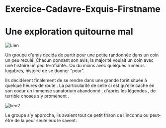 # Exercice-Cadavre-Exquis-Firstname
# Une exploration quitourne mal
![Lien](https://m.media-amazon.com/images/I/31ZMME7yBQL._AC_.jpg)

Un groupe d'amis décida de partir pour une petite randonnée dans un coin un peu reculé. Chacun donnant son avis, la majorité voulait un coin avec une histoire un peu terrifiante...Ou du moins avec quelques rumeurs lugubres, histoire de se donner "peur".

Ils décidèrent finalement de se rendre dans une grande forêt située à quelque heures de route . La particularité de celle ci est qu'elle cache en son coeur un immense sanatorium abandonné , d'après les légendes , de terrible choses s'y promènent .

![lien2](https://urbexsession.com/wp-content/uploads/2013/10/sanatorium-nestor-pirotte-4-2.jpg)

Le groupe s'y approcha, ils avaient tout ce petit frison de l'inconnu ou peut-être de la peur seule eux le savent.